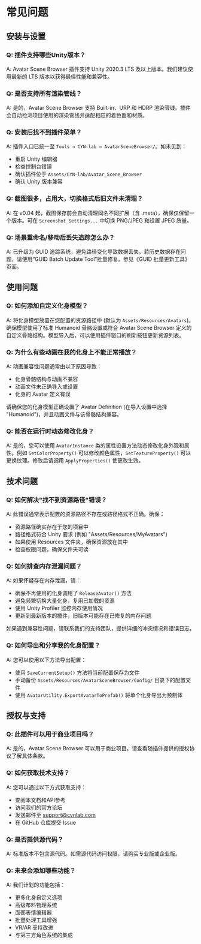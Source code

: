 # 常见问题

## 安装与设置

### Q: 插件支持哪些Unity版本？

A: Avatar Scene Browser 插件支持 Unity 2020.3 LTS 及以上版本。我们建议使用最新的 LTS 版本以获得最佳性能和兼容性。

### Q: 是否支持所有渲染管线？

A: 是的，Avatar Scene Browser 支持 Built-in、URP 和 HDRP 渲染管线。插件会自动检测项目使用的渲染管线并适配相应的着色器和材质。

### Q: 安装后找不到插件菜单？

A: 插件入口已统一至 `Tools → CYN-lab → AvatarSceneBrowser/`。如未见到：
- 重启 Unity 编辑器
- 检查控制台错误
- 确认插件位于 `Assets/CYN-lab/Avatar_Scene_Browser`
- 确认 Unity 版本兼容

### Q: 截图很多，占用大，切换格式后旧文件未清理？

A: 在 v0.04 起，截图保存前会自动清理同名不同扩展（含 .meta），确保仅保留一个版本。可在 `Screenshot Settings...` 中切换 PNG/JPEG 和设置 JPEG 质量。

### Q: 场景重命名/移动后丢失追踪怎么办？

A: 已升级为 GUID 追踪系统，避免路径变化导致数据丢失。若历史数据存在问题，请使用“GUID Batch Update Tool”批量修复。参见《GUID 批量更新工具》页面。

## 使用问题

### Q: 如何添加自定义化身模型？

A: 将化身模型放置在您配置的资源路径中 (默认为 `Assets/Resources/Avatars`)。确保模型使用了标准 Humanoid 骨骼设置或符合 Avatar Scene Browser 定义的自定义骨骼结构。模型导入后，可以使用插件窗口的刷新按钮更新资源列表。

### Q: 为什么有些动画在我的化身上不能正常播放？

A: 动画兼容性问题通常由以下原因导致：
- 化身骨骼结构与动画不兼容
- 动画文件未正确导入或设置
- 化身的 Avatar 定义有误

请确保您的化身模型正确设置了 Avatar Definition (在导入设置中选择 "Humanoid")，并且动画文件与该骨骼结构兼容。

### Q: 能否在运行时动态修改化身？

A: 是的，您可以使用 `AvatarInstance` 类的属性设置方法动态修改化身外观和属性。例如 `SetColorProperty()` 可以修改颜色属性，`SetTextureProperty()` 可以更换纹理。修改后请调用 `ApplyProperties()` 使更改生效。



## 技术问题

### Q: 如何解决"找不到资源路径"错误？

A: 此错误通常表示配置的资源路径不存在或路径格式不正确。确保：
- 资源路径确实存在于您的项目中
- 路径格式符合 Unity 要求 (例如 "Assets/Resources/MyAvatars")
- 如果使用 Resources 文件夹，确保资源放在其中
- 检查权限问题，确保文件夹可读

### Q: 如何排查内存泄漏问题？

A: 如果怀疑存在内存泄漏，请：
- 确保不再使用的化身调用了 `ReleaseAvatar()` 方法
- 避免频繁切换大量化身，复用已加载的资源
- 使用 Unity Profiler 监控内存使用情况
- 更新到最新版本的插件，旧版本可能存在已修复的内存问题



如果遇到兼容性问题，请联系我们的支持团队，提供详细的冲突情况和错误日志。

### Q: 如何导出和分享我的化身配置？

A: 您可以使用以下方法导出配置：
- 使用 `SaveCurrentSetup()` 方法将当前配置保存为文件
- 手动备份 `Assets/Resources/AvatarSceneBrowser/Config/` 目录下的配置文件
- 使用 `AvatarUtility.ExportAvatarToPrefab()` 将单个化身导出为预制体

## 授权与支持

### Q: 此插件可以用于商业项目吗？

A: 是的，Avatar Scene Browser 可以用于商业项目。请查看随插件提供的授权协议了解具体条款。

### Q: 如何获取技术支持？

A: 您可以通过以下方式获取支持：
- 查阅本文档和API参考
- 访问我们的官方论坛
- 发送邮件至 support@cynlab.com
- 在 GitHub 仓库提交 Issue

### Q: 是否提供源代码？

A: 标准版本不包含源代码。如需源代码访问权限，请购买专业版或企业版。

### Q: 未来会添加哪些功能？

A: 我们计划的功能包括：
- 更多化身自定义选项
- 高级布料物理系统
- 面部表情编辑器
- 批量处理工具增强
- VR/AR 支持改进
- 与第三方角色系统的集成 
